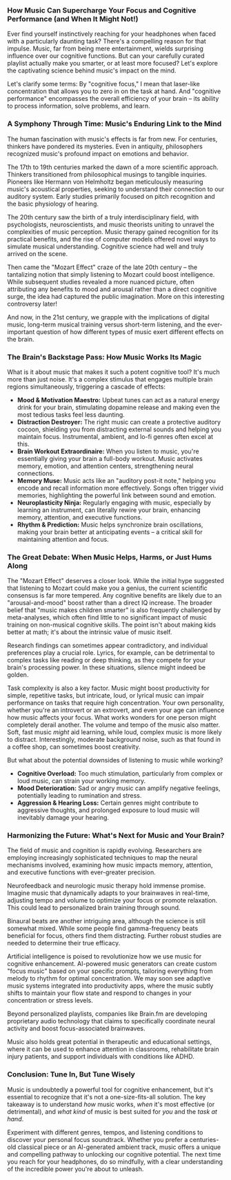 ### How Music Can Supercharge Your Focus and Cognitive Performance (and When It Might Not\!)

Ever find yourself instinctively reaching for your headphones when faced with a particularly daunting task? There's a compelling reason for that impulse. Music, far from being mere entertainment, wields surprising influence over our cognitive functions. But can your carefully curated playlist actually make you smarter, or at least more focused? Let's explore the captivating science behind music's impact on the mind.

Let's clarify some terms: By "cognitive focus," I mean that laser-like concentration that allows you to zero in on the task at hand. And "cognitive performance" encompasses the overall efficiency of your brain – its ability to process information, solve problems, and learn.

### A Symphony Through Time: Music's Enduring Link to the Mind

The human fascination with music's effects is far from new. For centuries, thinkers have pondered its mysteries. Even in antiquity, philosophers recognized music's profound impact on emotions and behavior.

The 17th to 19th centuries marked the dawn of a more scientific approach. Thinkers transitioned from philosophical musings to tangible inquiries. Pioneers like Hermann von Helmholtz began meticulously measuring music's acoustical properties, seeking to understand their connection to our auditory system. Early studies primarily focused on pitch recognition and the basic physiology of hearing.

The 20th century saw the birth of a truly interdisciplinary field, with psychologists, neuroscientists, and music theorists uniting to unravel the complexities of music perception. Music therapy gained recognition for its practical benefits, and the rise of computer models offered novel ways to simulate musical understanding. Cognitive science had well and truly arrived on the scene.

Then came the "Mozart Effect" craze of the late 20th century – the tantalizing notion that simply listening to Mozart could boost intelligence. While subsequent studies revealed a more nuanced picture, often attributing any benefits to mood and arousal rather than a direct cognitive surge, the idea had captured the public imagination. More on this interesting controversy later\!

And now, in the 21st century, we grapple with the implications of digital music, long-term musical training versus short-term listening, and the ever-important question of how different types of music exert different effects on the brain.

### The Brain's Backstage Pass: How Music Works Its Magic

What is it about music that makes it such a potent cognitive tool? It's much more than just noise. It's a complex stimulus that engages multiple brain regions simultaneously, triggering a cascade of effects:

* **Mood & Motivation Maestro:** Upbeat tunes can act as a natural energy drink for your brain, stimulating dopamine release and making even the most tedious tasks feel less daunting.  
* **Distraction Destroyer:** The right music can create a protective auditory cocoon, shielding you from distracting external sounds and helping you maintain focus. Instrumental, ambient, and lo-fi genres often excel at this.  
* **Brain Workout Extraordinaire:** When you listen to music, you're essentially giving your brain a full-body workout. Music activates memory, emotion, and attention centers, strengthening neural connections.  
* **Memory Muse:** Music acts like an "auditory post-it note," helping you encode and recall information more effectively. Songs often trigger vivid memories, highlighting the powerful link between sound and emotion.  
* **Neuroplasticity Ninja:** Regularly engaging with music, especially by learning an instrument, can literally rewire your brain, enhancing memory, attention, and executive functions.  
* **Rhythm & Prediction:** Music helps synchronize brain oscillations, making your brain better at anticipating events – a critical skill for maintaining attention and focus.

### The Great Debate: When Music Helps, Harms, or Just Hums Along

The "Mozart Effect" deserves a closer look. While the initial hype suggested that listening to Mozart could make you a genius, the current scientific consensus is far more tempered. Any cognitive benefits are likely due to an "arousal-and-mood" boost rather than a direct IQ increase. The broader belief that "music makes children smarter" is also frequently challenged by meta-analyses, which often find little to no significant impact of music training on non-musical cognitive skills. The point isn't about making kids better at math; it's about the intrinsic value of music itself.

Research findings can sometimes appear contradictory, and individual preferences play a crucial role. Lyrics, for example, can be detrimental to complex tasks like reading or deep thinking, as they compete for your brain's processing power. In these situations, silence might indeed be golden.

Task complexity is also a key factor. Music might boost productivity for simple, repetitive tasks, but intricate, loud, or lyrical music can impair performance on tasks that require high concentration. Your own personality, whether you're an introvert or an extrovert, and even your age can influence how music affects your focus. What works wonders for one person might completely derail another. The volume and tempo of the music also matter. Soft, fast music *might* aid learning, while loud, complex music is more likely to distract. Interestingly, moderate background noise, such as that found in a coffee shop, can sometimes boost creativity.

But what about the potential downsides of listening to music while working?

* **Cognitive Overload:** Too much stimulation, particularly from complex or loud music, can strain your working memory.  
* **Mood Deterioration:** Sad or angry music can amplify negative feelings, potentially leading to rumination and stress.  
* **Aggression & Hearing Loss:** Certain genres might contribute to aggressive thoughts, and prolonged exposure to loud music will inevitably damage your hearing.

### Harmonizing the Future: What's Next for Music and Your Brain?

The field of music and cognition is rapidly evolving. Researchers are employing increasingly sophisticated techniques to map the neural mechanisms involved, examining how music impacts memory, attention, and executive functions with ever-greater precision.

Neurofeedback and neurologic music therapy hold immense promise. Imagine music that dynamically adapts to your brainwaves in real-time, adjusting tempo and volume to optimize your focus or promote relaxation. This could lead to personalized brain training through sound.

Binaural beats are another intriguing area, although the science is still somewhat mixed. While some people find gamma-frequency beats beneficial for focus, others find them distracting. Further robust studies are needed to determine their true efficacy.

Artificial intelligence is poised to revolutionize how we use music for cognitive enhancement. AI-powered music generators can create custom "focus music" based on your specific prompts, tailoring everything from melody to rhythm for optimal concentration. We may soon see adaptive music systems integrated into productivity apps, where the music subtly shifts to maintain your flow state and respond to changes in your concentration or stress levels.

Beyond personalized playlists, companies like Brain.fm are developing proprietary audio technology that claims to specifically coordinate neural activity and boost focus-associated brainwaves.

Music also holds great potential in therapeutic and educational settings, where it can be used to enhance attention in classrooms, rehabilitate brain injury patients, and support individuals with conditions like ADHD.

### Conclusion: Tune In, But Tune Wisely

Music is undoubtedly a powerful tool for cognitive enhancement, but it's essential to recognize that it's not a one-size-fits-all solution. The key takeaway is to understand *how* music works, *when* it's most effective (or detrimental), and *what kind* of music is best suited for *you* and the *task at hand*.

Experiment with different genres, tempos, and listening conditions to discover your personal focus soundtrack. Whether you prefer a centuries-old classical piece or an AI-generated ambient track, music offers a unique and compelling pathway to unlocking our cognitive potential. The next time you reach for your headphones, do so mindfully, with a clear understanding of the incredible power you're about to unleash.

